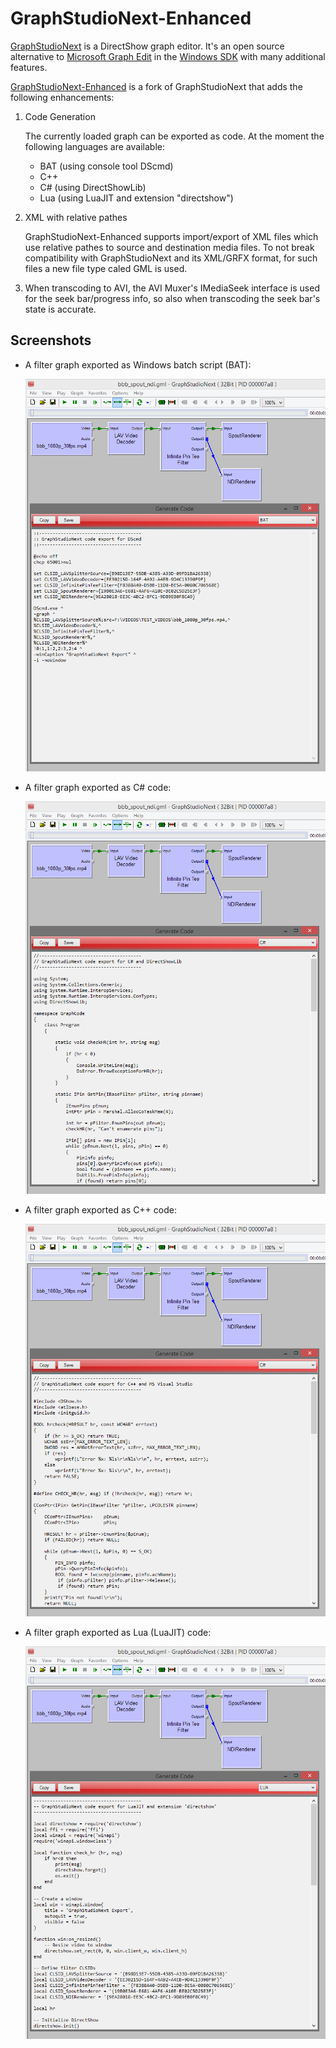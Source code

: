 # GraphStudioNext-Enhanced

[GraphStudioNext](https://github.com/cplussharp/graph-studio-next) is a DirectShow graph editor. It's an open source alternative to [Microsoft Graph Edit](https://msdn.microsoft.com/en-us/library/windows/desktop/dd407274.aspx) in the [Windows SDK](https://developer.microsoft.com/en-us/windows/downloads/windows-10-sdk) with many additional features.

[GraphStudioNext-Enhanced](https://github.com/59de44955ebd/graph-studio-next-enhanced) is a fork of GraphStudioNext that adds the following enhancements:

1. Code Generation

   The currently loaded graph can be exported as code. At the moment the following languages are available:
   * BAT (using console tool DScmd)
   * C++
   * C# (using DirectShowLib)
   * Lua (using LuaJIT and extension "directshow")

2. XML with relative pathes

   GraphStudioNext-Enhanced supports import/export of XML files which use relative pathes to source and destination media files. To not break compatibility with GraphStudioNext and its XML/GRFX format, for such files a new file type caled GML is used.

3. When transcoding to AVI, the AVI Muxer's IMediaSeek interface is used for the seek bar/progress info, so also when transcoding the seek bar's state is accurate.

## Screenshots

* A filter graph exported as Windows batch script (BAT):

  ![](screenshots/bbb_spout_ndi_BAT.png)

* A filter graph exported as C# code:

  ![](screenshots/bbb_spout_ndi_CSharp.png)

* A filter graph exported as C++ code:

  ![](screenshots/bbb_spout_ndi_CPP.png)

* A filter graph exported as Lua (LuaJIT) code:

  ![](screenshots/bbb_spout_ndi_LUA.png)
